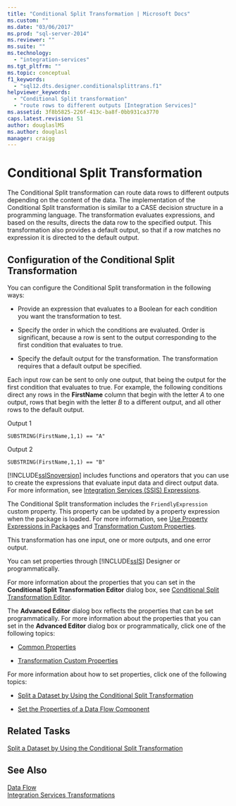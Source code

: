 ```yaml
---
title: "Conditional Split Transformation | Microsoft Docs"
ms.custom: ""
ms.date: "03/06/2017"
ms.prod: "sql-server-2014"
ms.reviewer: ""
ms.suite: ""
ms.technology: 
  - "integration-services"
ms.tgt_pltfrm: ""
ms.topic: conceptual
f1_keywords: 
  - "sql12.dts.designer.conditionalsplittrans.f1"
helpviewer_keywords: 
  - "Conditional Split transformation"
  - "route rows to different outputs [Integration Services]"
ms.assetid: 3f8b5825-226f-413c-ba8f-0bb931ca3770
caps.latest.revision: 51
author: douglaslMS
ms.author: douglasl
manager: craigg
---
```

# Conditional Split Transformation
  The Conditional Split transformation can route data rows to different outputs depending on the content of the data. The implementation of the Conditional Split transformation is similar to a CASE decision structure in a programming language. The transformation evaluates expressions, and based on the results, directs the data row to the specified output. This transformation also provides a default output, so that if a row matches no expression it is directed to the default output.  
  
## Configuration of the Conditional Split Transformation  
 You can configure the Conditional Split transformation in the following ways:  
  
-   Provide an expression that evaluates to a Boolean for each condition you want the transformation to test.  
  
-   Specify the order in which the conditions are evaluated. Order is significant, because a row is sent to the output corresponding to the first condition that evaluates to true.  
  
-   Specify the default output for the transformation. The transformation requires that a default output be specified.  
  
 Each input row can be sent to only one output, that being the output for the first condition that evaluates to true. For example, the following conditions direct any rows in the **FirstName** column that begin with the letter *A* to one output, rows that begin with the letter *B* to a different output, and all other rows to the default output.  
  
 Output 1  
  
 `SUBSTRING(FirstName,1,1) == "A"`  
  
 Output 2  
  
 `SUBSTRING(FirstName,1,1) == "B"`  
  
 [!INCLUDE[ssISnoversion](../../../includes/ssisnoversion-md.md)] includes functions and operators that you can use to create the expressions that evaluate input data and direct output data. For more information, see [Integration Services &#40;SSIS&#41; Expressions](../../expressions/integration-services-ssis-expressions.md).  
  
 The Conditional Split transformation includes the `FriendlyExpression` custom property. This property can be updated by a property expression when the package is loaded. For more information, see [Use Property Expressions in Packages](../../expressions/use-property-expressions-in-packages.md) and [Transformation Custom Properties](transformation-custom-properties.md).  
  
 This transformation has one input, one or more outputs, and one error output.  
  
 You can set properties through [!INCLUDE[ssIS](../../../includes/ssis-md.md)] Designer or programmatically.  
  
 For more information about the properties that you can set in the **Conditional Split Transformation Editor** dialog box, see [Conditional Split Transformation Editor](../../conditional-split-transformation-editor.md).  
  
 The **Advanced Editor** dialog box reflects the properties that can be set programmatically. For more information about the properties that you can set in the **Advanced Editor** dialog box or programmatically, click one of the following topics:  
  
-   [Common Properties](../../common-properties.md)  
  
-   [Transformation Custom Properties](transformation-custom-properties.md)  
  
 For more information about how to set properties, click one of the following topics:  
  
-   [Split a Dataset by Using the Conditional Split Transformation](conditional-split-transformation.md)  
  
-   [Set the Properties of a Data Flow Component](../set-the-properties-of-a-data-flow-component.md)  
  
## Related Tasks  
 [Split a Dataset by Using the Conditional Split Transformation](conditional-split-transformation.md)  
  
## See Also  
 [Data Flow](../data-flow.md)   
 [Integration Services Transformations](integration-services-transformations.md)  
  
  
